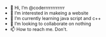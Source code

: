 - 👋 Hi, I’m @coderrrrrrrrrrrr
- 👀 I’m interested in makeing a website
- 🌱 I’m currently learning java script and c++
- 💞️ I’m looking to collaborate on nothing
- 📫 How to reach me. Don't.

<!---
coderrrrrrrrrrrr/coderrrrrrrrrrrr is a ✨ special ✨ repository because its `README.md` (this file) appears on your GitHub profile.
You can click the Preview link to take a look at your changes.
--->
